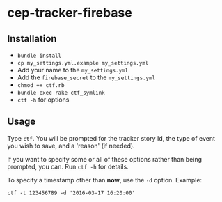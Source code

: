 # cep-tracker-firebase

## Installation
* `bundle install`
* `cp my_settings.yml.example my_settings.yml`
* Add your name to the `my_settings.yml`
* Add the `firebase_secret` to the `my_settings.yml`
* `chmod +x ctf.rb`
* `bundle exec rake ctf_symlink`
* `ctf -h` for options

## Usage
Type `ctf`. You will be prompted for the tracker story Id, the type of
event you wish to save, and a 'reason' (if needed).

If you want to specify some or all of these options rather than being
prompted, you can. Run `ctf -h` for details.

To specify a timestamp other than __now__, use the `-d` option. Example:

`ctf -t 123456789 -d '2016-03-17 16:20:00'`
